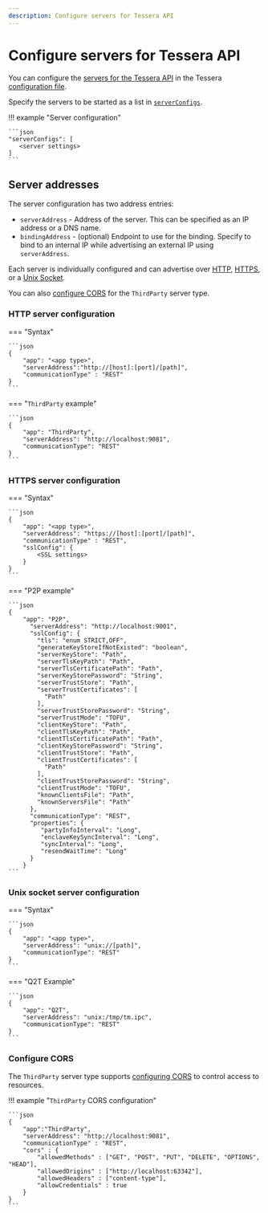 ```yaml
---
description: Configure servers for Tessera API
---
```


# Configure servers for Tessera API

You can configure the [servers for the Tessera API](../../Reference/TesseraAPI.md) in the Tessera [configuration file](Tessera.md).

Specify the servers to be started as a list in [`serverConfigs`](../../Reference/SampleConfiguration.md#serverconfigs).

!!! example "Server configuration"

    ```json
    "serverConfigs": [
       <server settings>
    ]
    ```

## Server addresses

The server configuration has two address entries:

- `serverAddress` - Address of the server.
  This can be specified as an IP address or a DNS name.
- `bindingAddress` - (optional) Endpoint to use for the binding.
  Specify to bind to an internal IP while advertising an external IP using `serverAddress`.

Each server is individually configured and can advertise over [HTTP](#http-server-configuration),
[HTTPS](#https-server-configuration), or a [Unix Socket](#unix-socket-server-configuration).

You can also [configure CORS](#configure-cors) for the `ThirdParty` server type.

### HTTP server configuration

=== "Syntax"

    ```json
    {
        "app": "<app type>",
        "serverAddress":"http://[host]:[port]/[path]",
        "communicationType" : "REST"
    }
    ```

=== "`ThirdParty` example"

    ```json
    {
        "app": "ThirdParty",
        "serverAddress": "http://localhost:9081",
        "communicationType": "REST"
    }
    ```

### HTTPS server configuration

=== "Syntax"

    ```json
    {
        "app": "<app type>",
        "serverAddress": "https://[host]:[port]/[path]",
        "communicationType" : "REST",
        "sslConfig": {
            <SSL settings>
        }
    }
    ```

=== "P2P example"

    ```json
    {
        "app": "P2P",
          "serverAddress": "http://localhost:9001",
          "sslConfig": {
            "tls": "enum STRICT,OFF",
            "generateKeyStoreIfNotExisted": "boolean",
            "serverKeyStore": "Path",
            "serverTlsKeyPath": "Path",
            "serverTlsCertificatePath": "Path",
            "serverKeyStorePassword": "String",
            "serverTrustStore": "Path",
            "serverTrustCertificates": [
              "Path"
            ],
            "serverTrustStorePassword": "String",
            "serverTrustMode": "TOFU",
            "clientKeyStore": "Path",
            "clientTlsKeyPath": "Path",
            "clientTlsCertificatePath": "Path",
            "clientKeyStorePassword": "String",
            "clientTrustStore": "Path",
            "clientTrustCertificates": [
              "Path"
            ],
            "clientTrustStorePassword": "String",
            "clientTrustMode": "TOFU",
            "knownClientsFile": "Path",
            "knownServersFile": "Path"
          },
          "communicationType": "REST",
          "properties": {
             "partyInfoInterval": "Long",
             "enclaveKeySyncInterval": "Long",
             "syncInterval": "Long",
             "resendWaitTime": "Long"
          }
        }
    ```

### Unix socket server configuration

=== "Syntax"

    ```json
    {
        "app": "<app type>",
        "serverAddress": "unix://[path]",
        "communicationType": "REST"
    }
    ```

=== "Q2T Example"

    ```json
    {
        "app": "Q2T",
        "serverAddress": "unix:/tmp/tm.ipc",
        "communicationType": "REST"
    }
    ```

### Configure CORS

The `ThirdParty` server type supports [configuring CORS] to control access to resources.

!!! example "`ThirdParty` CORS configuration"

    ```json
    {
        "app":"ThirdParty",
        "serverAddress": "http://localhost:9081",
        "communicationType" : "REST",
        "cors" : {
            "allowedMethods" : ["GET", "POST", "PUT", "DELETE", "OPTIONS", "HEAD"],
            "allowedOrigins" : ["http://localhost:63342"],
            "allowedHeaders" : ["content-type"],
            "allowCredentials" : true
        }
    }
    ```

[configuring CORS]: ../../Reference/SampleConfiguration.md#cors
